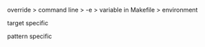 override > command line > -e > variable in Makefile > environment

target specific

pattern specific


